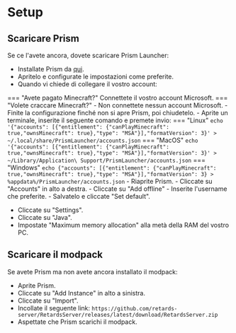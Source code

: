 # **Setup**

## **Scaricare Prism**

Se ce l'avete ancora, dovete scaricare Prism Launcher:

- Installate Prism da [qui](https://prismlauncher.org/download/).
- Apritelo e configurate le impostazioni come preferite.
- Quando vi chiede di collegare il vostro account:

=== "Avete pagato Minecraft?"
    Connettete il vostro account Microsoft.
=== "Volete craccare Minecraft?"
    - Non connettete nessun account Microsoft.
    - Finite la configurazione finché non si apre Prism, poi chiudetelo.
    - Aprite un terminale, inserite il seguente comando e premete invio:
    === "Linux"
        `echo '{"accounts": [{"entitlement": {"canPlayMinecraft": true,"ownsMinecraft": true},"type": "MSA"}],"formatVersion": 3}' > ~/.local/share/PrismLauncher/accounts.json`
    === "MacOS"
        `echo '{"accounts": [{"entitlement": {"canPlayMinecraft": true,"ownsMinecraft": true},"type": "MSA"}],"formatVersion": 3}' > ~/Library/Application\ Support/PrismLauncher/accounts.json`
    === "Windows"
        `echo {"accounts": [{"entitlement": {"canPlayMinecraft": true,"ownsMinecraft": true},"type": "MSA"}],"formatVersion": 3} > %appdata%/PrismLauncher/accounts.json`
    - Riaprite Prism.
    - Cliccate su "Accounts" in alto a destra.
    - Cliccate su "Add offline"
    - Inserite l'username che preferite.
    - Salvatelo e cliccate "Set default".

- Cliccate su "Settings".
- Cliccate su "Java".
- Impostate "Maximum memory allocation" alla metà della RAM del vostro PC.

## **Scaricare il modpack**

Se avete Prism ma non avete ancora installato il modpack:

- Aprite Prism.
- Cliccate su "Add Instance" in alto a sinistra.
- Cliccate su "Import".
- Incollate il seguente link: `https://github.com/retards-server/RetardsServer/releases/latest/download/RetardsServer.zip`
- Aspettate che Prism scarichi il modpack.
